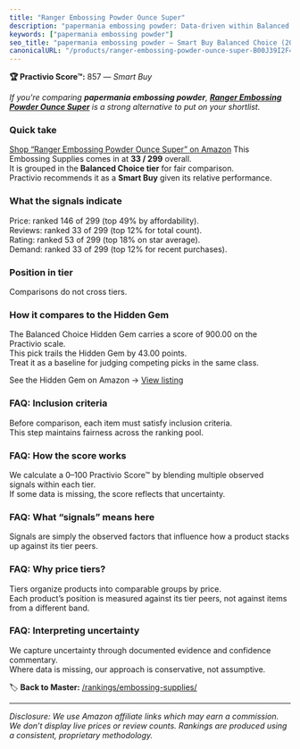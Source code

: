 ```yaml
---
title: "Ranger Embossing Powder Ounce Super"
description: "papermania embossing powder: Data-driven within Balanced Choice ranking using the Practivio Score™. Positioned by quality, value, demand, findability, momentum."
keywords: ["papermania embossing powder"]
seo_title: "papermania embossing powder — Smart Buy Balanced Choice (2025)"
canonicalURL: "/products/ranger-embossing-powder-ounce-super-B00J39I2F4/"
---
```


**🏆 Practivio Score™:** 857 — _Smart Buy_


*If you're comparing **papermania embossing powder**, **[Ranger Embossing Powder Ounce Super](https://www.amazon.com/dp/B00J39I2F4?tag=practivio-20)** is a strong alternative to put on your shortlist.*
### Quick take
[Shop “Ranger Embossing Powder Ounce Super” on Amazon](https://www.amazon.com/dp/B00J39I2F4?tag=practivio-20)
This Embossing Supplies comes in at **33 / 299** overall.  
It is grouped in the **Balanced Choice tier** for fair comparison.  
Practivio recommends it as a **Smart Buy** given its relative performance.

### What the signals indicate
Price: ranked 146 of 299 (top 49% by affordability).  
Reviews: ranked 33 of 299 (top 12% for total count).  
Rating: ranked 53 of 299 (top 18% on star average).  
Demand: ranked 33 of 299 (top 12% for recent purchases).

### Position in tier
Comparisons do not cross tiers.

### How it compares to the Hidden Gem
The Balanced Choice Hidden Gem carries a score of 900.00 on the Practivio scale.  
This pick trails the Hidden Gem by 43.00 points.  
Treat it as a baseline for judging competing picks in the same class.  

See the Hidden Gem on Amazon → [View listing](https://www.amazon.com/dp/B001DKMBTO?tag=practivio-20)

### FAQ: Inclusion criteria
Before comparison, each item must satisfy inclusion criteria.  
This step maintains fairness across the ranking pool.

### FAQ: How the score works
We calculate a 0–100 Practivio Score™ by blending multiple observed signals within each tier.  
If some data is missing, the score reflects that uncertainty.

### FAQ: What “signals” means here
Signals are simply the observed factors that influence how a product stacks up against its tier peers.

### FAQ: Why price tiers?
Tiers organize products into comparable groups by price.  
Each product’s position is measured against its tier peers, not against items from a different band.

### FAQ: Interpreting uncertainty
We capture uncertainty through documented evidence and confidence commentary.  
Where data is missing, our approach is conservative, not assumptive.


🏷️ **Back to Master:** [/rankings/embossing-supplies/](/rankings/embossing-supplies/)

---
_Disclosure: We use Amazon affiliate links which may earn a commission. We don’t display live prices or review counts. Rankings are produced using a consistent, proprietary methodology._
